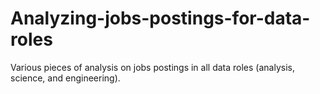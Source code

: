 # Analyzing-jobs-postings-for-data-roles
Various pieces of analysis on jobs postings in all data roles (analysis, science, and engineering).
